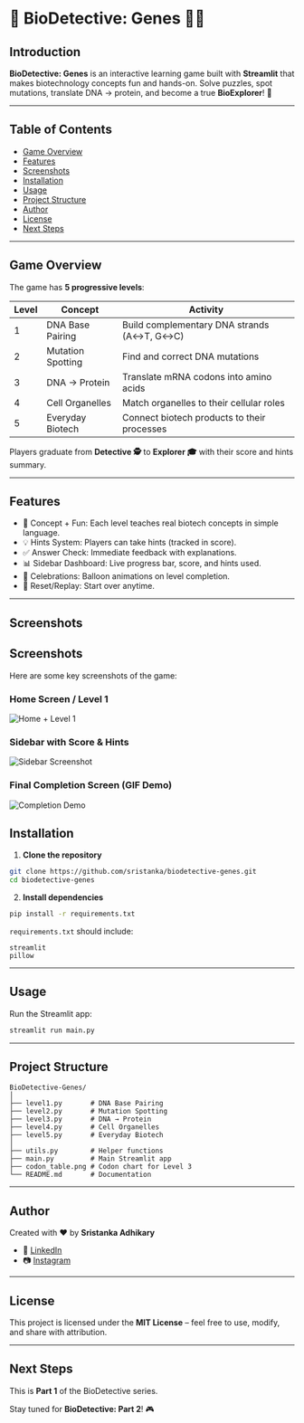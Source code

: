 # 🧬 BioDetective: Genes 🕵️‍♂️

## Introduction

**BioDetective: Genes** is an interactive learning game built with **Streamlit** that makes biotechnology concepts fun and hands-on.
Solve puzzles, spot mutations, translate DNA → protein, and become a true **BioExplorer**! 🚀

---

## Table of Contents

* [Game Overview](#game-overview)
* [Features](#features)
* [Screenshots](#screenshots)
* [Installation](#installation)
* [Usage](#usage)
* [Project Structure](#project-structure)
* [Author](#author)
* [License](#license)
* [Next Steps](#next-steps)

---

## Game Overview

The game has **5 progressive levels**:

| Level | Concept           | Activity                                    |
| ----- | ----------------- | ------------------------------------------- |
| 1     | DNA Base Pairing  | Build complementary DNA strands (A↔T, G↔C)  |
| 2     | Mutation Spotting | Find and correct DNA mutations              |
| 3     | DNA → Protein     | Translate mRNA codons into amino acids      |
| 4     | Cell Organelles   | Match organelles to their cellular roles    |
| 5     | Everyday Biotech  | Connect biotech products to their processes |

Players graduate from **Detective 🕵️** to **Explorer 🎓** with their score and hints summary.

---

## Features

* 📖 Concept + Fun: Each level teaches real biotech concepts in simple language.
* 💡 Hints System: Players can take hints (tracked in score).
* ✅ Answer Check: Immediate feedback with explanations.
* 📊 Sidebar Dashboard: Live progress bar, score, and hints used.
* 🎉 Celebrations: Balloon animations on level completion.
* 🔄 Reset/Replay: Start over anytime.

---

## Screenshots

## Screenshots
Here are some key screenshots of the game:

### Home Screen / Level 1
![Home + Level 1](./screenshots/home_level1.png)

### Sidebar with Score & Hints
![Sidebar Screenshot](./screenshots/sidebar.png)

### Final Completion Screen (GIF Demo)
![Completion Demo](./screenshots/completion.gif)


## Installation

1. **Clone the repository**

```bash
git clone https://github.com/sristanka/biodetective-genes.git
cd biodetective-genes
```

2. **Install dependencies**

```bash
pip install -r requirements.txt
```

`requirements.txt` should include:

```
streamlit
pillow
```

---

## Usage

Run the Streamlit app:

```bash
streamlit run main.py
```

---

## Project Structure

```
BioDetective-Genes/
│
├── level1.py       # DNA Base Pairing
├── level2.py       # Mutation Spotting
├── level3.py       # DNA → Protein
├── level4.py       # Cell Organelles
├── level5.py       # Everyday Biotech
│
├── utils.py        # Helper functions
├── main.py         # Main Streamlit app
├── codon_table.png # Codon chart for Level 3
└── README.md       # Documentation
```

---

## Author

Created with ❤️ by **Sristanka Adhikary**

* 🔗 [LinkedIn](https://www.linkedin.com/in/)
* 📷 [Instagram](https://www.instagram.com/btwsris/)

---

## License

This project is licensed under the **MIT License** – feel free to use, modify, and share with attribution.

---

## Next Steps

This is **Part 1** of the BioDetective series.

Stay tuned for **BioDetective: Part 2**! 🎮
